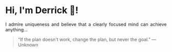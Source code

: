 # Hi, I'm Derrick 👋!
<p align="justify">I admire uniqueness and believe that a clearly focused mind can achieve anything...</p> 
<!-- #quote-start -->
<blockquote>&ldquo;If the plan doesn't work, change the plan, but never the goal.&rdquo; &mdash; <footer>Unknown</footer></blockquote>
<!-- #quote-end -->
